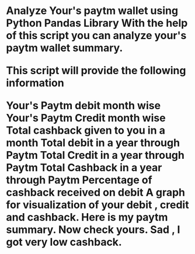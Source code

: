 <h1>
Analyze Your's paytm wallet using Python Pandas Library
With the help of this script you can analyze your's paytm wallet summary.

This script will provide the following information

Your's Paytm debit month wise
Your's Paytm Credit month wise
Total cashback given to you in a month
Total debit in a year through Paytm
Total Credit in a year through Paytm
Total Cashback in a year through Paytm
Percentage of cashback received on debit
A graph for visualization of your debit , credit and cashback.
Here is my paytm summary. Now check yours. Sad , I got very low cashback.
